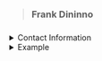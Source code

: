 <blockquote>
	<h3>Frank Dininno<h3>
</blockquote>

<details> 
<summary>Contact Information</summary> 
<div style="font-size: 16px; font-weight: normal;"> 
	<ul>
		 <li><i>Phone Number: </i> 1 (408) 966-0624</li> 
		 <li><i>Email: </i> fydininno@gmail.com</li> 
		 <li><i>Github: </i> </li> 
	</ul> 
 </div>
</details>

<details> 
<summary>Example</summary> 
<div style="font-size: 16px; font-weight: normal;"> 
	<h3>This is a smaller and less bold heading</h3>
	<ul>
		 <li><strong>Phone Number: </strong> 1 (408) 966-0624</li> 
		 <li>List item 2</li>
	</ul> 
	You can also include 
	<strong>bold text</strong>, <em>italic text</em>, or even code snippets: 
	<pre><code>print("Hello, World!")</code></pre>
 </div>
</details>
